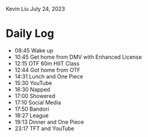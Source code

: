 Kevin Liu
July 24, 2023

# Daily Log
- 08:45 Wake up
- 10:45 Get home from DMV with Enhanced License
- 12:15 OTF 60m HIIT Class
- 12:44 Got home from OTF
- 14:31 Lunch and One Piece
- 15:30 YouTube
- 16:30 Napped
- 17:00 Showered
- 17:10 Social Media
- 17:50 Bandori
- 18:27 League
- 19:13 Dinner and One Piece
- 23:17 TFT and YouTube